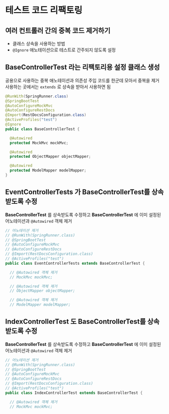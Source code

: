 # 테스트 코드 리팩토링
## 여러 컨트롤러 간의 중복 코드 제거하기
- 클래스 상속을 사용하는 방법
- `@Ignore` 애노테이션으로 테스트로 간주되지 않도록 설정

## BaseControllerTest 라는 리팩토리용 설정 클래스 생성
공용으로 사용하는 중복 애노테이션과 의존성 주입 코드를 한군데 모아서 중복을 제거  
사용하는 곳에서는 `extends` 로 상속을 받아서 사용하면 됨  
```java
@RunWith(SpringRunner.class)
@SpringBootTest
@AutoConfigureMockMvc
@AutoConfigureRestDocs
@Import(RestDocsConfiguration.class)
@ActiveProfiles("test")
@Ignore
public class BaseControllerTest {

  @Autowired
  protected MockMvc mockMvc;

  @Autowired
  protected ObjectMapper objectMapper;

  @Autowired
  protected ModelMapper modelMapper;
}
```

## EventControllerTests 가 BaseControllerTest를 상속받도록 수정
**BaseControllerTest** 를 상속받도록 수정하고 **BaseControllerTest** 에 이미 설정된 어노테이션과 `@Autowired` 객체 제거

```java
// 어노테이션 제거
// @RunWith(SpringRunner.class)
// @SpringBootTest
// @AutoConfigureMockMvc
// @AutoConfigureRestDocs
// @Import(RestDocsConfiguration.class)
// @ActiveProfiles("test")
public class EventControllerTests extends BaseControllerTest {

  // @Autowired 객체 제거
  // MockMvc mockMvc;

  // @Autowired 객체 제거
  // ObjectMapper objectMapper;

  // @Autowired 객체 제거
  // ModelMapper modelMapper;
```

## IndexControllerTest 도 BaseControllerTest를 상속받도록 수정
**BaseControllerTest** 를 상속받도록 수정하고 **BaseControllerTest** 에 이미 설정된 어노테이션과 `@Autowired` 객체 제거
```java
// 어노테이션 제거
// @RunWith(SpringRunner.class)
// @SpringBootTest
// @AutoConfigureMockMvc
// @AutoConfigureRestDocs
// @Import(RestDocsConfiguration.class)
// @ActiveProfiles("test")
public class IndexControllerTest extends BaseControllerTest {

  // @Autowired 객체 제거
  // MockMvc mockMvc;
```